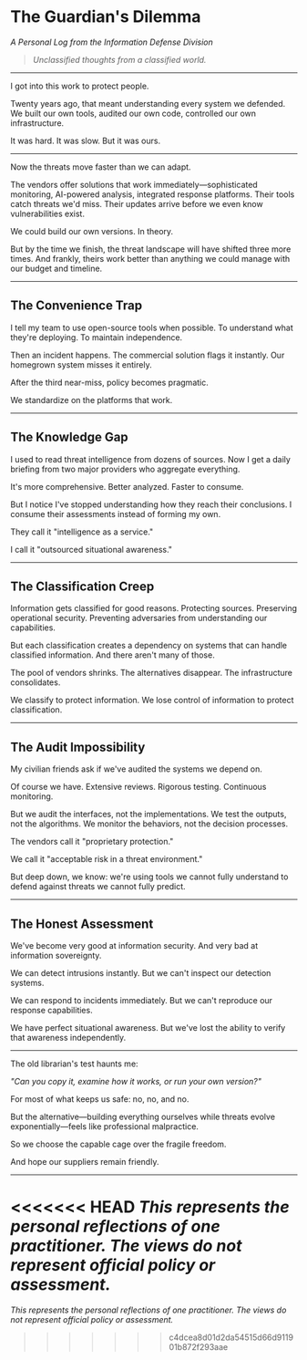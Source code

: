# The Guardian's Dilemma  
*A Personal Log from the Information Defense Division*

> _Unclassified thoughts from a classified world._

---

I got into this work to protect people.

Twenty years ago, that meant understanding every system we defended. We built our own tools, audited our own code, controlled our own infrastructure.

It was hard. It was slow. But it was ours.

---

Now the threats move faster than we can adapt.

The vendors offer solutions that work immediately—sophisticated monitoring, AI-powered analysis, integrated response platforms. Their tools catch threats we'd miss. Their updates arrive before we even know vulnerabilities exist.

We could build our own versions. In theory.

But by the time we finish, the threat landscape will have shifted three more times. And frankly, theirs work better than anything we could manage with our budget and timeline.

---

## The Convenience Trap

I tell my team to use open-source tools when possible. To understand what they're deploying. To maintain independence.

Then an incident happens. The commercial solution flags it instantly. Our homegrown system misses it entirely.

After the third near-miss, policy becomes pragmatic.

We standardize on the platforms that work.

---

## The Knowledge Gap

I used to read threat intelligence from dozens of sources. Now I get a daily briefing from two major providers who aggregate everything.

It's more comprehensive. Better analyzed. Faster to consume.

But I notice I've stopped understanding how they reach their conclusions. I consume their assessments instead of forming my own.

They call it "intelligence as a service."

I call it "outsourced situational awareness."

---

## The Classification Creep

Information gets classified for good reasons. Protecting sources. Preserving operational security. Preventing adversaries from understanding our capabilities.

But each classification creates a dependency on systems that can handle classified information. And there aren't many of those.

The pool of vendors shrinks. The alternatives disappear. The infrastructure consolidates.

We classify to protect information. We lose control of information to protect classification.

---

## The Audit Impossibility

My civilian friends ask if we've audited the systems we depend on.

Of course we have. Extensive reviews. Rigorous testing. Continuous monitoring.

But we audit the interfaces, not the implementations. We test the outputs, not the algorithms. We monitor the behaviors, not the decision processes.

The vendors call it "proprietary protection."

We call it "acceptable risk in a threat environment."

But deep down, we know: we're using tools we cannot fully understand to defend against threats we cannot fully predict.

---

## The Honest Assessment

We've become very good at information security. And very bad at information sovereignty.

We can detect intrusions instantly. But we can't inspect our detection systems.

We can respond to incidents immediately. But we can't reproduce our response capabilities.

We have perfect situational awareness. But we've lost the ability to verify that awareness independently.

---

The old librarian's test haunts me:

*"Can you copy it, examine how it works, or run your own version?"*

For most of what keeps us safe: no, no, and no.

But the alternative—building everything ourselves while threats evolve exponentially—feels like professional malpractice.

So we choose the capable cage over the fragile freedom.

And hope our suppliers remain friendly.

---

<<<<<<< HEAD
*This represents the personal reflections of one practitioner. The views do not represent official policy or assessment.*
=======
*This represents the personal reflections of one practitioner. The views do not represent official policy or assessment.*
>>>>>>> c4dcea8d01d2da54515d66d911901b872f293aae
